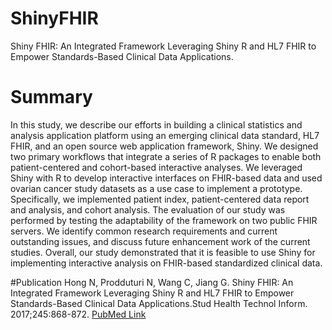 # ShinyFHIR
Shiny FHIR: An Integrated Framework Leveraging Shiny R and HL7 FHIR to Empower Standards-Based Clinical Data Applications.

# Summary
In this study, we describe our efforts in building a clinical statistics and analysis application platform using an emerging clinical data standard, HL7 FHIR, and an open source web application framework, Shiny. We designed two primary workflows that integrate a series of R packages to enable both patient-centered and cohort-based interactive analyses. We leveraged Shiny with R to develop interactive interfaces on FHIR-based data and used ovarian cancer study datasets as a use case to implement a prototype. Specifically, we implemented patient index, patient-centered data report and analysis, and cohort analysis. The evaluation of our study was performed by testing the adaptability of the framework on two public FHIR servers. We identify common research requirements and current outstanding issues, and discuss future enhancement work of the current studies. Overall, our study demonstrated that it is feasible to use Shiny for implementing interactive analysis on FHIR-based standardized clinical data.

#Publication
Hong N, Prodduturi N, Wang C, Jiang G. Shiny FHIR: An Integrated Framework Leveraging Shiny R and HL7 FHIR to Empower Standards-Based Clinical Data Applications.Stud Health Technol Inform. 2017;245:868-872. [PubMed Link](https://www.ncbi.nlm.nih.gov/pmc/articles/PMC5939961/)

